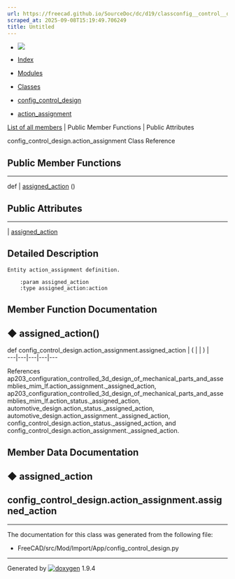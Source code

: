 ```yaml
---
url: https://freecad.github.io/SourceDoc/dc/d19/classconfig__control__design_1_1action__assignment.html
scraped_at: 2025-09-08T15:19:49.706249
title: Untitled
---
```


  * [ ![](https://www.freecad.org/svg/logo-freecad.svg) ](https://freecadweb.org "FreeCAD")
  * [Index](../../index.html "Index")
  * [Modules](../../modules.html "Modules list")
  * [Classes](../../annotated.html "Annotated list")

  * [config_control_design](../../d4/d07/namespaceconfig__control__design.html)
  * [action_assignment](../../dc/d19/classconfig__control__design_1_1action__assignment.html)

[List of all members](../../da/d15/classconfig__control__design_1_1action__assignment-members.html) | Public Member Functions | Public Attributes

config_control_design.action_assignment Class Reference

##  Public Member Functions  
  
---  
def | [assigned_action](../../dc/d19/classconfig__control__design_1_1action__assignment.html#a1a6c1594652a6012ad2775423a13f262) ()  
  
##  Public Attributes  
  
---  
|
[assigned_action](../../dc/d19/classconfig__control__design_1_1action__assignment.html#a0ca0d8c5c270cd0b243b2b92595f3025)  
  
## Detailed Description

    
    
    Entity action_assignment definition.
    
        :param assigned_action
        :type assigned_action:action

## Member Function Documentation

## ◆ assigned_action()

def config_control_design.action_assignment.assigned_action  | ( | | ) |   
---|---|---|---|---  
  
References
ap203_configuration_controlled_3d_design_of_mechanical_parts_and_assemblies_mim_lf.action_assignment._assigned_action,
ap203_configuration_controlled_3d_design_of_mechanical_parts_and_assemblies_mim_lf.action_status._assigned_action,
automotive_design.action_status._assigned_action,
automotive_design.action_assignment._assigned_action,
config_control_design.action_status._assigned_action, and
config_control_design.action_assignment._assigned_action.

## Member Data Documentation

## ◆ assigned_action

config_control_design.action_assignment.assigned_action  
---  
  
* * *

The documentation for this class was generated from the following file:

  * FreeCAD/src/Mod/Import/App/config_control_design.py

* * *

Generated by
[![doxygen](../../doxygen.svg)](https://www.doxygen.org/index.html) 1.9.4

